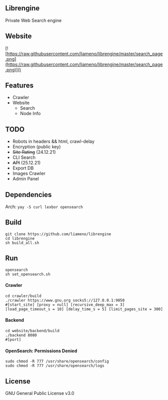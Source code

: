 ## Librengine
Private Web Search engine
## Website
[![https://raw.githubusercontent.com/liameno/librengine/master/search_page.png](https://raw.githubusercontent.com/liameno/librengine/master/search_page.png)]()
## Features
-  Crawler
-  Website
	-  Search
	-  Node Info

## TODO
-  Robots in headers && html, crawl-delay
-  Encryption (public key)
-  ~~Site Rating~~ (24.12.21)
-  CLI Search
-  ~~API~~ (25.12.21)
-  Export DB
-  Images Crawler
-  Admin Panel

## Dependencies
Arch: `yay -S curl lexbor opensearch`
## Build
```shell
git clone https://github.com/liameno/librengine
cd librengine
sh build_all.sh
```
## Run
```shell
opensearch
sh set_opensearch.sh
```
#### Crawler
```shell
cd crawler/build
./crawler https://www.gnu.org socks5://127.0.0.1:9050
#[start_site] [proxy = null] [recursive_deep_max = 3] [load_page_timeout_s = 10] [delay_time_s = 5] [limit_pages_site = 300]
```
#### Backend
```shell
cd website/backend/build
./backend 8080
#[port]
```
#### OpenSearch: Permissions Denied

```shell
sudo chmod -R 777 /usr/share/opensearch/config
sudo chmod -R 777 /usr/share/opensearch/logs
```

## License
GNU General Public License v3.0

